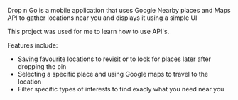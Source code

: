 Drop n Go is a mobile application that uses Google Nearby places and Maps API to gather locations near you and displays it using a simple UI

This project was used for me to learn how to use API's.

Features include:
- Saving favourite locations to revisit or to look for places later after dropping the pin
- Selecting a specific place and using Google maps to travel to the location
- Filter specific types of interests to find exacly what you need near you
